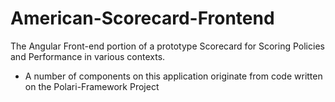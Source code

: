 # American-Scorecard-Frontend
The Angular Front-end portion of a prototype Scorecard for Scoring Policies and Performance in various contexts.

* A number of components on this application originate from code written on the Polari-Framework Project